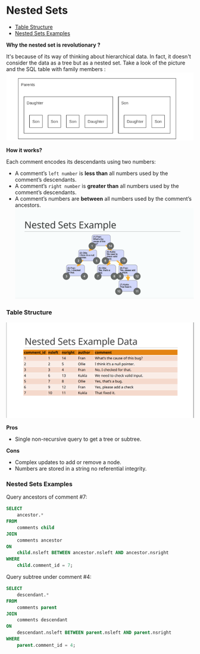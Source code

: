 # Nested Sets

* [Table Structure](#table-structure)
* [Nested Sets Examples](#nested-sets-examples)

**Why the nested set is revolutionary ?**

It's because of its way of thinking about hierarchical data. In fact, it doesn't consider the data as a tree but as a nested set. Take a look of the picture and the SQL table with family members :
![Nested Sets Explanation](./files/nested-set-explanation.png)

**How it works?**

Each comment encodes its descendants using two numbers:
* A comment’s `left number` is **less than** all numbers used by the comment’s descendants.
* A comment’s `right number` is **greater than** all numbers used by the comment’s descendants.
* A comment’s numbers are **between** all numbers used by the comment’s ancestors.
![Nested Sets Example](./files/nested-set-example.png)

### Table Structure
![Nested Sets Example](./files/nested-set-table-structure.png)

**Pros**
* Single non-recursive query to get a tree or subtree.

**Cons**
* Complex updates to add or remove a node.
* Numbers are stored in a string no referential integrity.

### Nested Sets Examples
Query ancestors of comment #7:
```sql
SELECT
    ancestor.*
FROM
    comments child
JOIN
    comments ancestor
ON
    child.nsleft BETWEEN ancestor.nsleft AND ancestor.nsright
WHERE
    child.comment_id = 7;
```

Query subtree under comment #4:
```sql
SELECT
    descendant.*
FROM
    comments parent
JOIN
    comments descendant
ON
    descendant.nsleft BETWEEN parent.nsleft AND parent.nsright
WHERE
    parent.comment_id = 4;
```
